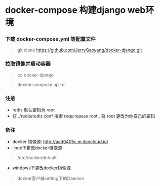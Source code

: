 # docker-compose 构建django web环境

### 下载 docker-compose.yml 等配置文件
> git clone https://github.com/JerryGaoyang/docker-django.git

### 拉取镜像并启动容器
> cd docker-django

> docker-compose up -d

### 注意
* redis 默认密码为 root
* 在 ./redis/redis.conf 搜索 requirepass root , 将 root 更改为你自己的密码

### 备注
* docker 镜像源: http://aad0405c.m.daocloud.io/
* linux下更改docker镜像源
> /etc/docker/default 
* windows下更改docker镜像源
> docker客户端setting下的Daemon
